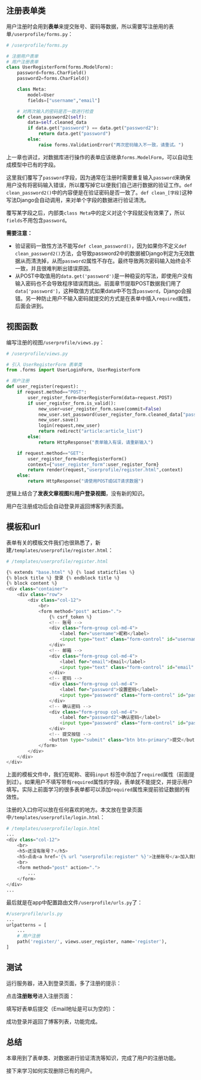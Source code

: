 ## 注册表单类

用户注册时会用到**表单**来提交账号、密码等数据，所以需要写注册用的表单`/userprofile/forms.py`：

```python
# /userprofile/forms.py

# 注册用户表单
# 用户注册表单
class UserRegisterForm(forms.ModelForm):
    password=forms.CharField()
    password2=forms.CharField()

    class Meta:
        model=User
        fields=["username","email"]

    # 对两次输入的密码是否一致进行检查
    def clean_password2(self):
        data=self.cleaned_data
        if data.get("password") == data.get("password2"):
            return data.get("password")
        else:
            raise forms.ValidationError("两次密码输入不一致，请重试。")
```

上一章也讲过，对数据库进行操作的表单应该继承`forms.ModelForm`，可以自动生成模型中已有的字段。

这里我们覆写了`password`字段，因为通常在注册时需要重复输入`password`来确保用户没有将密码输入错误，所以覆写掉它以便我们自己进行数据的验证工作。`def clean_password2()`中的内容便是在验证密码是否一致了。`def clean_[字段]`这种写法Django会自动调用，来对单个字段的数据进行验证清洗。

覆写某字段之后，内部类`class Meta`中的定义对这个字段就没有效果了，所以`fields`不用包含`password`。

**需要注意：**

- 验证密码一致性方法不能写`def clean_password()`，因为如果你不定义`def clean_password2()`方法，会导致password2中的数据被Django判定为无效数据从而清洗掉，从而`password2`属性不存在。最终导致两次密码输入始终会不一致，并且很难判断出错误原因。
- 从POST中取值用的`data.get('password')`是一种稳妥的写法，即使用户没有输入密码也不会导致程序错误而跳出。前面章节提取POST数据我们用了`data['password']`，这种取值方式如果data中不包含`password`，Django会报错。另一种防止用户不输入密码就提交的方式是在表单中插入`required`属性，后面会讲到。

## 视图函数

编写注册的视图`/userprofile/views.py`：

```python
# /userprofile/views.py

# 引入 UserRegisterForm 表单类
from .forms import UserLoginForm, UserRegisterForm

# 用户注册
def user_register(request):
    if request.method=="POST":
        user_register_form=UserRegisterForm(data=request.POST)
        if user_register_form.is_valid():
            new_user=user_register_form.save(commit=False)
            new_user.set_password(user_register_form.cleaned_data["password"])
            new_user.save()
            login(request,new_user)
            return redirect("article:article_list")
        else:
            return HttpResponse("表单输入有误，请重新输入")

    if request.method=="GET":
        user_register_form=UserRegisterForm()
        context={"user_register_form":user_register_form}
        return render(request,"userprofile/register.html",context)
    else:
        return HttpResponse("请使用POST或GET请求数据")
```

逻辑上结合了**发表文章视图**和**用户登录视图**，没有新的知识。

用户在注册成功后会自动登录并返回博客列表页面。

## 模板和url

表单有关的模板文件我们也很熟悉了，新建`/templates/userprofile/register.html`：

```python
# /templates/userprofile/register.html

{% extends "base.html" %} {% load staticfiles %}
{% block title %} 登录 {% endblock title %}
{% block content %}
<div class="container">
    <div class="row">
        <div class="col-12">
            <br>
            <form method="post" action=".">
                {% csrf_token %}
                <!-- 账号 -->
                <div class="form-group col-md-4">
                    <label for="username">昵称</label>
                    <input type="text" class="form-control" id="username" name="username" required>
                </div>
                <!-- 邮箱 -->
                <div class="form-group col-md-4">
                    <label for="email">Email</label>
                    <input type="text" class="form-control" id="email" name="email">
                </div>
                <!-- 密码 -->
                <div class="form-group col-md-4">
                    <label for="password">设置密码</label>
                    <input type="password" class="form-control" id="password" name="password" required>
                </div>
                <!-- 确认密码 -->
                <div class="form-group col-md-4">
                    <label for="password2">确认密码</label>
                    <input type="password" class="form-control" id="password2" name="password2" required>
                </div>
                <!-- 提交按钮 -->
                <button type="submit" class="btn btn-primary">提交</button>
            </form>
        </div>
    </div>
</div>
```

上面的模板文件中，我们在昵称、密码`input` 标签中添加了`required`属性（前面提到过）。如果用户不填写带有`required`属性的字段，表单就不能提交，并提示用户填写。实际上前面学习的很多表单都可以添加`required`属性来提前验证数据的有效性。

注册的入口你可以放在任何喜欢的地方。本文放在登录页面中`/templates/userprofile/login.html`：

```python
# /templates/userprofile/login.html
...
<div class="col-12">
    <br>
    <h5>还没有账号？</h5>
    <h5>点击<a href='{% url "userprofile:register" %}'>注册账号</a>加入我们吧！</h5>
    <br>
    <form method="post" action=".">
        ...
    </form>
</div>
...
```

最后就是在app中配置路由文件`/userprofile/urls.py`了：

```python
#/userprofile/urls.py
...
urlpatterns = [
    ...
    # 用户注册
    path('register/', views.user_register, name='register'),
]
```

## 测试

运行服务器，进入到登录页面，多了注册的提示：

点击**注册账号**进入注册页面：

填写好表单后提交（Email地址是可以为空的）：

成功登录并返回了博客列表，功能完成。

## 总结

本章用到了表单类、对数据进行验证清洗等知识，完成了用户的注册功能。

接下来学习如何实现删除已有的用户。